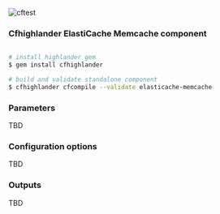 ![cftest](https://github.com/theonestack/hl-component-elasticache-memcache/actions/workflows/rspec.yml/badge.svg)
### Cfhighlander ElastiCache Memcache component

```bash

# install highlander gem
$ gem install cfhighlander

# build and validate standalone component
$ cfhighlander cfcompile --validate elasticache-memcache

```


### Parameters

TBD

### Configuration options

TBD

### Outputs

TBD
